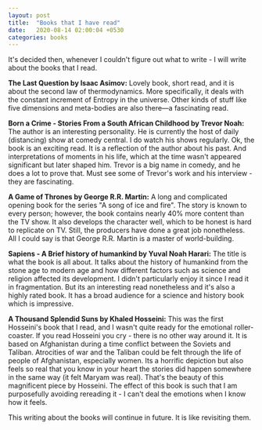 ```yaml
---
layout: post
title:  "Books that I have read"
date:   2020-08-14 02:00:04 +0530
categories: books
---
```

It's decided then, whenever I couldn't figure out what to write - I will write about the books that I read.

<strong>The Last Question by Isaac Asimov:</strong> Lovely book, short read, and it is about the second law of thermodynamics. More specifically, it deals with the constant increment of Entropy in the universe. Other kinds of stuff like five dimensions and meta-bodies are also there—a fascinating read.

<strong>Born a Crime - Stories From a South African Childhood by Trevor Noah:</strong> The author is an interesting personality. He is currently the host of daily (distancing) show at comedy central. I do watch his shows regularly. Ok, the book is an exciting read. It is a reflection of the author about his past. And interpretations of moments in his life, which at the time wasn't appeared significant but later shaped him. Trevor is a big name in comedy, and he does a lot to prove that. Must see some of Trevor's work and his interview - they are fascinating.

<strong>A Game of Thrones by George R.R. Martin:</strong> A long and complicated opening book for the series "A song of ice and fire". The story is known to every person; however, the book contains nearly 40% more content than the TV show. It also develops the character well, which to be honest is hard to replicate on TV. Still, the producers have done a great job nonetheless. All I could say is that George R.R. Martin is a master of world-building.

<strong>Sapiens - A Brief history of humankind by Yuval Noah Harari:</strong> The title is what the book is all about. It talks about the history of humankind from the stone age to modern age and how different factors such as science and religion affected its development. I didn't particularly enjoy it since I read it in fragmentation. But its an interesting read nonetheless and it's also a highly rated book. It has a broad audience for a science and history book which is impressive.

<strong>A Thousand Splendid Suns by Khaled Hosseini:</strong> This was the first Hosseini's book that I read, and I wasn't quite ready for the emotional roller-coaster. If you read Hosseini you cry - there is no other way around it. It is based on Afghanistan during a time conflict between the Soviets and Taliban. Atrocities of war and the Taliban could be felt through the life of people of Afghanistan, especially women. Its a horrific depiction but also feels so real that you know in your heart the stories did happen somewhere in the same way (it felt Maryam was real). That's the beauty of this magnificent piece by Hosseini. The effect of this book is such that I am purposefully avoiding rereading it - I can't deal the emotions when I know how it feels.


This writing about the books will continue in future. It is like revisiting them.